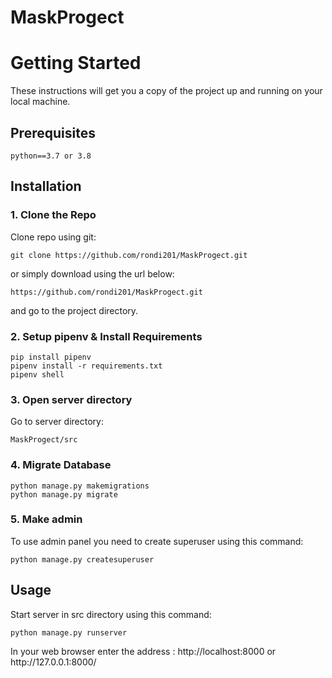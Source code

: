 # MaskProgect

<h1>Getting Started</h1>
<p>These instructions will get you a copy of the project up and running on your local machine.</p>

<h2>Prerequisites</h2>
<code>python==3.7 or 3.8</code>

<h2>Installation</h2>
<h3>1. Clone the Repo</h3>
<p>Clone repo using git:</p>

    git clone https://github.com/rondi201/MaskProgect.git
<p>or simply download using the url below:</p>
<code>https://github.com/rondi201/MaskProgect.git</code>
<p>and go to the project directory.</p>
<h3>2. Setup pipenv & Install Requirements</h3>

    pip install pipenv 
    pipenv install -r requirements.txt
    pipenv shell

<h3>3. Open server directory</h3>
<p>Go to server directory:</p>
<code>MaskProgect/src</code>
<h3>4. Migrate Database</h3>

    python manage.py makemigrations
    python manage.py migrate

<h3>5. Make admin</h3>
<p>To use admin panel you need to create superuser using this command:</p>

    python manage.py createsuperuser

<h2>Usage</h2>
<p>Start server in src directory using this command:</p>

    python manage.py runserver
<p>In your web browser enter the address : http://localhost:8000 or http://127.0.0.1:8000/</p>
